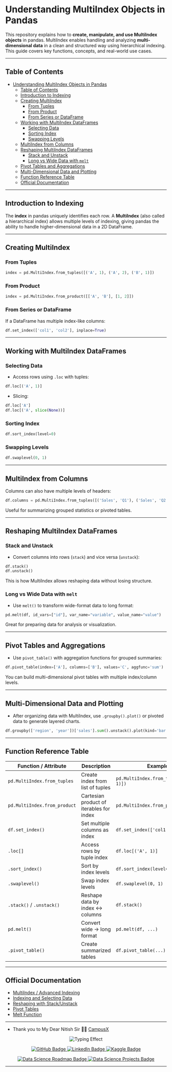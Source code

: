 # Understanding MultiIndex Objects in Pandas

This repository explains how to **create, manipulate, and use MultiIndex objects** in pandas. MultiIndex enables handling and analyzing **multi-dimensional data** in a clean and structured way using hierarchical indexing. This guide covers key functions, concepts, and real-world use cases.

---

## Table of Contents

- [Understanding MultiIndex Objects in Pandas](#understanding-multiindex-objects-in-pandas)
  - [Table of Contents](#table-of-contents)
  - [Introduction to Indexing](#introduction-to-indexing)
  - [Creating MultiIndex](#creating-multiindex)
    - [From Tuples](#from-tuples)
    - [From Product](#from-product)
    - [From Series or DataFrame](#from-series-or-dataframe)
  - [Working with MultiIndex DataFrames](#working-with-multiindex-dataframes)
    - [Selecting Data](#selecting-data)
    - [Sorting Index](#sorting-index)
    - [Swapping Levels](#swapping-levels)
  - [MultiIndex from Columns](#multiindex-from-columns)
  - [Reshaping MultiIndex DataFrames](#reshaping-multiindex-dataframes)
    - [Stack and Unstack](#stack-and-unstack)
    - [Long vs Wide Data with `melt`](#long-vs-wide-data-with-melt)
  - [Pivot Tables and Aggregations](#pivot-tables-and-aggregations)
  - [Multi-Dimensional Data and Plotting](#multi-dimensional-data-and-plotting)
  - [Function Reference Table](#function-reference-table)
  - [Official Documentation](#official-documentation)

---

## Introduction to Indexing

The **index** in pandas uniquely identifies each row. A **MultiIndex** (also called a hierarchical index) allows multiple levels of indexing, giving pandas the ability to handle higher-dimensional data in a 2D DataFrame.

---

## Creating MultiIndex

### From Tuples

```python
index = pd.MultiIndex.from_tuples([('A', 1), ('A', 2), ('B', 1)])
```

### From Product

```python
index = pd.MultiIndex.from_product([['A', 'B'], [1, 2]])
```

### From Series or DataFrame

If a DataFrame has multiple index-like columns:

```python
df.set_index(['col1', 'col2'], inplace=True)
```

---

## Working with MultiIndex DataFrames

### Selecting Data

* Access rows using `.loc` with tuples:

```python
df.loc[('A', 1)]
```

* Slicing:

```python
df.loc['A']
df.loc[('A', slice(None))]
```

### Sorting Index

```python
df.sort_index(level=0)
```

### Swapping Levels

```python
df.swaplevel(0, 1)
```

---

## MultiIndex from Columns

Columns can also have multiple levels of headers:

```python
df.columns = pd.MultiIndex.from_tuples([('Sales', 'Q1'), ('Sales', 'Q2')])
```

Useful for summarizing grouped statistics or pivoted tables.

---

## Reshaping MultiIndex DataFrames

### Stack and Unstack

* Convert columns into rows (`stack`) and vice versa (`unstack`):

```python
df.stack()
df.unstack()
```

This is how MultiIndex allows reshaping data without losing structure.

### Long vs Wide Data with `melt`

* Use `melt()` to transform wide-format data to long format:

```python
pd.melt(df, id_vars=["id"], var_name="variable", value_name="value")
```

Great for preparing data for analysis or visualization.

---

## Pivot Tables and Aggregations

* Use `pivot_table()` with aggregation functions for grouped summaries:

```python
df.pivot_table(index=['A'], columns=['B'], values='C', aggfunc='sum')
```

You can build multi-dimensional pivot tables with multiple index/column levels.

---

## Multi-Dimensional Data and Plotting

* After organizing data with MultiIndex, use `.groupby().plot()` or pivoted data to generate layered charts.

```python
df.groupby(['region', 'year'])['sales'].sum().unstack().plot(kind='bar')
```

---

## Function Reference Table

| Function / Attribute         | Description                              | Example                                 |
| ---------------------------- | ---------------------------------------- | --------------------------------------- |
| `pd.MultiIndex.from_tuples`  | Create index from list of tuples         | `pd.MultiIndex.from_tuples([('A', 1)])` |
| `pd.MultiIndex.from_product` | Cartesian product of iterables for index | `pd.MultiIndex.from_product(...)`       |
| `df.set_index()`             | Set multiple columns as index            | `df.set_index(['col1', 'col2'])`        |
| `.loc[]`                     | Access rows by tuple index               | `df.loc[('A', 1)]`                      |
| `.sort_index()`              | Sort by index levels                     | `df.sort_index(level=1)`                |
| `.swaplevel()`               | Swap index levels                        | `df.swaplevel(0, 1)`                    |
| `.stack()` / `.unstack()`    | Reshape data by index ↔ columns          | `df.stack()`                            |
| `pd.melt()`                  | Convert wide → long format               | `pd.melt(df, ...)`                      |
| `.pivot_table()`             | Create summarized tables                 | `df.pivot_table(...)`                   |

---

## Official Documentation

* [MultiIndex / Advanced Indexing](https://pandas.pydata.org/pandas-docs/stable/user_guide/advanced.html#multiindex-advanced-indexing)
* [Indexing and Selecting Data](https://pandas.pydata.org/pandas-docs/stable/user_guide/indexing.html)
* [Reshaping with Stack/Unstack](https://pandas.pydata.org/pandas-docs/stable/user_guide/reshaping.html#reshaping-by-stacking-and-unstacking)
* [Pivot Tables](https://pandas.pydata.org/pandas-docs/stable/user_guide/reshaping.html#pivot-tables)
* [Melt Function](https://pandas.pydata.org/pandas-docs/stable/reference/api/pandas.melt.html)

---


* Thank you to My Dear Nitish Sir 🙏💝 [CampusX](https://www.youtube.com/playlist?list=PLKnIA16_RmvbAlyx4_rdtR66B7EHX5k3z)


<!-- Typing -->
<p align="center">
  <img src="https://readme-typing-svg.demolab.com?font=Fira+Code&size=30&duration=6000&pause=1000&color=5E17EB&center=true&vCenter=true&width=435&lines=Rudra+Prasad+Bhuyan;Data+Lover;Data+Science+Enthusiast" alt="Typing Effect" />
</p>

<!-- Social Media Links-->
<p align="center">
  <a href="https://github.com/Rudra-G-23">
    <img src="https://img.shields.io/badge/GitHub-181717?style=for-the-badge&logo=github&logoColor=white" alt="GitHub Badge"/>
  </a>
  <a href="https://www.linkedin.com/in/rudra-prasad-bhuyan-44a388235">
    <img src="https://img.shields.io/badge/LinkedIn-0077B5?style=for-the-badge&logo=linkedin&logoColor=white" alt="LinkedIn Badge"/>
  </a>
  <a href="https://www.kaggle.com/rudraprasadbhuyan">
    <img src="https://img.shields.io/badge/Kaggle-20BEFF?style=for-the-badge&logo=kaggle&logoColor=white" alt="Kaggle Badge"/>
  </a>
</p>

<!-- Two My favorite Repo Links -->
<p align="center">
  <a href="https://github.com/Rudra-G-23/Data-Science-Roadmap">
    <img src="https://img.shields.io/badge/Data_Science_My_journey -Explore-red?style=for-the-badge" alt="Data Science Roadmap Badge"/>
  </a>
  <a href="https://github.com/Rudra-G-23/Data-Science-Projects-Portflio">
    <img src="https://img.shields.io/badge/Data_Science_Projects-View-green?style=for-the-badge" alt="Data Science Projects Badge"/>
  </a>
</p>

---
